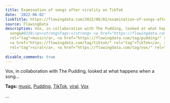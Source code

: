 ```yaml
---
title: Examination of songs after virality on TikTok
date: '2022-06-02'
linkTitle: https://flowingdata.com/2022/06/02/examination-of-songs-after-virality-on-tiktok/
source: FlowingData
description: Vox, in collaboration with The Pudding, looked at what happens when a
  song&#8230;<p><strong>Tags:</strong> <a href="https://flowingdata.com/tag/music/"
  rel="tag">music</a>, <a href="https://flowingdata.com/tag/pudding/" rel="tag">Pudding</a>,
  <a href="https://flowingdata.com/tag/tiktok/" rel="tag">TikTok</a>, <a href="https://flowingdata.com/tag/viral/"
  rel="tag">viral</a>, <a href="https://flowingdata.com/tag/vox/" rel="tag">Vox</a></p>
  ...
disable_comments: true
---
```

Vox, in collaboration with The Pudding, looked at what happens when a song&#8230;<p><strong>Tags:</strong> <a href="https://flowingdata.com/tag/music/" rel="tag">music</a>, <a href="https://flowingdata.com/tag/pudding/" rel="tag">Pudding</a>, <a href="https://flowingdata.com/tag/tiktok/" rel="tag">TikTok</a>, <a href="https://flowingdata.com/tag/viral/" rel="tag">viral</a>, <a href="https://flowingdata.com/tag/vox/" rel="tag">Vox</a></p> ...